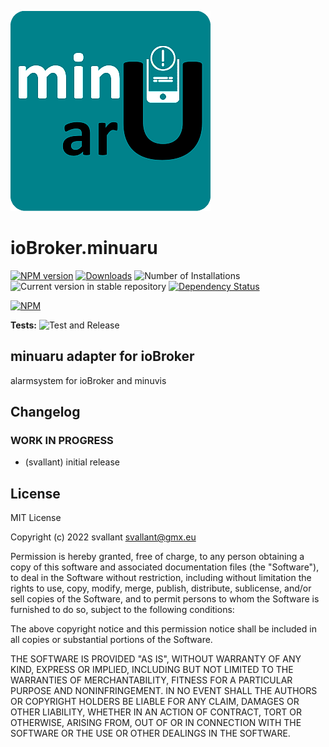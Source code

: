 ![Logo](admin/minuaru.png)
# ioBroker.minuaru

[![NPM version](https://img.shields.io/npm/v/iobroker.minuaru.svg)](https://www.npmjs.com/package/iobroker.minuaru)
[![Downloads](https://img.shields.io/npm/dm/iobroker.minuaru.svg)](https://www.npmjs.com/package/iobroker.minuaru)
![Number of Installations](https://iobroker.live/badges/minuaru-installed.svg)
![Current version in stable repository](https://iobroker.live/badges/minuaru-stable.svg)
[![Dependency Status](https://img.shields.io/david/svallant/iobroker.minuaru.svg)](https://david-dm.org/svallant/iobroker.minuaru)

[![NPM](https://nodei.co/npm/iobroker.minuaru.png?downloads=true)](https://nodei.co/npm/iobroker.minuaru/)

**Tests:** ![Test and Release](https://github.com/svallant/ioBroker.minuaru/workflows/Test%20and%20Release/badge.svg)

## minuaru adapter for ioBroker

alarmsystem for ioBroker and minuvis


## Changelog
<!--
	Placeholder for the next version (at the beginning of the line):
	### **WORK IN PROGRESS**
-->

### **WORK IN PROGRESS**
* (svallant) initial release

## License
MIT License

Copyright (c) 2022 svallant <svallant@gmx.eu>

Permission is hereby granted, free of charge, to any person obtaining a copy
of this software and associated documentation files (the "Software"), to deal
in the Software without restriction, including without limitation the rights
to use, copy, modify, merge, publish, distribute, sublicense, and/or sell
copies of the Software, and to permit persons to whom the Software is
furnished to do so, subject to the following conditions:

The above copyright notice and this permission notice shall be included in all
copies or substantial portions of the Software.

THE SOFTWARE IS PROVIDED "AS IS", WITHOUT WARRANTY OF ANY KIND, EXPRESS OR
IMPLIED, INCLUDING BUT NOT LIMITED TO THE WARRANTIES OF MERCHANTABILITY,
FITNESS FOR A PARTICULAR PURPOSE AND NONINFRINGEMENT. IN NO EVENT SHALL THE
AUTHORS OR COPYRIGHT HOLDERS BE LIABLE FOR ANY CLAIM, DAMAGES OR OTHER
LIABILITY, WHETHER IN AN ACTION OF CONTRACT, TORT OR OTHERWISE, ARISING FROM,
OUT OF OR IN CONNECTION WITH THE SOFTWARE OR THE USE OR OTHER DEALINGS IN THE
SOFTWARE.